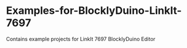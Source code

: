 # Examples-for-BlocklyDuino-LinkIt-7697
Contains example projects for LinkIt 7697 BlocklyDuino Editor
